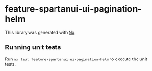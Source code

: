 # feature-spartanui-ui-pagination-helm

This library was generated with [Nx](https://nx.dev).


## Running unit tests

Run `nx test feature-spartanui-ui-pagination-helm` to execute the unit tests.

